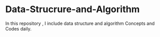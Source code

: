 # Data-Strucrure-and-Algorithm
In this repository , I include data structure and algorithm Concepts and Codes daily. 
